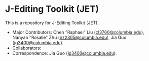 # J-Editing Toolkit (JET)

This is a repository for J-Editing Toolkit (JET).

- Major Contributors: Chen "Raphael" Liu (cl3760@columbia.edu), Nanyan "Rosalie" Zhu (nz2305@columbia.edu), Jia Guo (jg3400@columbia.edu).
- Collaborators: 
- Correspondence: Jia Guo (jg3400@columbia.edu).
